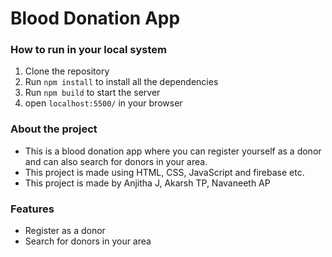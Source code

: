 # Blood Donation App

### How to run in your local system

1. Clone the repository
2. Run `npm install` to install all the dependencies
3. Run `npm build` to start the server
4. open `localhost:5500/` in your browser

### About the project
* This is a blood donation app where you can register yourself as a donor and can also search for donors in your area.
* This project is made using HTML, CSS, JavaScript and firebase etc.
* This project is made by Anjitha J, Akarsh TP, Navaneeth AP

### Features
* Register as a donor
* Search for donors in your area

